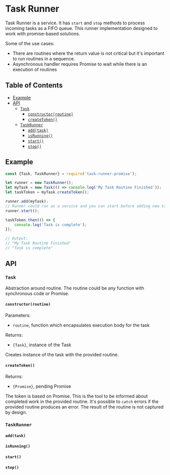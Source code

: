 # Task Runner

Task Runner is a service. It has `start` and `stop` methods to process incoming tasks as a FIFO queue.
This runner implementation designed to work with promise-based solutions.

Some of the use cases:

- There are routines where the return value is not critical but it's important to run routines in a sequence.
- Asynchronous handler requires Promise to wait while there is an execution of routines

## Table of Contents

<!-- START doctoc generated TOC please keep comment here to allow auto update -->
<!-- DON'T EDIT THIS SECTION, INSTEAD RE-RUN doctoc TO UPDATE -->
 

- [Example](#example)
- [API](#api)
  - [`Task`](#task)
    - [`constructor(routine)`](#constructorroutine)
    - [`createToken()`](#createtoken)
  - [`TaskRunner`](#taskrunner)
    - [`add(task)`](#addtask)
    - [`isRunning()`](#isrunning)
    - [`start()`](#start)
    - [`stop()`](#stop)

<!-- END doctoc generated TOC please keep comment here to allow auto update -->

## Example

```javascript
const {Task, TaskRunner} = require('task-runner-promise');

let runner = new TaskRunner();
let myTask = new Task(() => console.log('My Task Routine Finished'));
let taskToken = myTask.createToken();

runner.add(myTask);
// Runner could run as a service and you can start before adding new tasks
runner.start();

taskToken.then(() => {
    console.log('Task is complete');
});

// Output:
// "My Task Routine Finished"
// "Task is complete"
```

## API

### `Task`

Abstraction around routine.
The routine could be any function with synchronous code or Promise.

#### `constructor(routine)`

Parameters:

- `routine`, function which encapsulates execution body for the task

Returns:

- `{Task}`, instance of the Task

Creates instance of the task with the provided routine.

#### `createToken()`

Returns:

- `{Promise}`, pending Promise

The token is based on Promise. This is the tool to be informed about completed work in the provided routine.
It's possible to `catch` errors if the provided routine produces an error.
The result of the routine is not captured by design.

### `TaskRunner`

#### `add(task)`

#### `isRunning()`

#### `start()`

#### `stop()`
